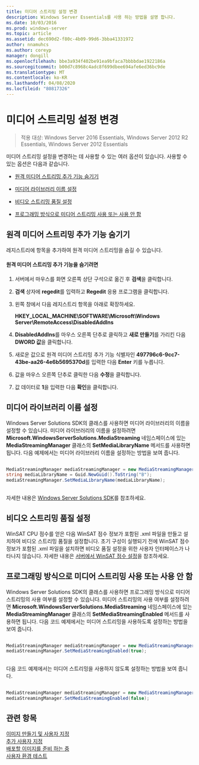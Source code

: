 ```yaml
---
title: 미디어 스트리밍 설정 변경
description: Windows Server Essentials를 사용 하는 방법을 설명 합니다.
ms.date: 10/03/2016
ms.prod: windows-server
ms.topic: article
ms.assetid: dec690d2-f80c-4b09-99d6-3bba41331972
author: nnamuhcs
ms.author: coreyp
manager: dongill
ms.openlocfilehash: bbe3a934f402be91ea9bfaca7bbbbdae1922186a
ms.sourcegitcommit: b00d7c8968c4adc8f699dbee694afe6ed36bc9de
ms.translationtype: MT
ms.contentlocale: ko-KR
ms.lasthandoff: 04/08/2020
ms.locfileid: "80817326"
---
```

# <a name="change-media-streaming-settings"></a>미디어 스트리밍 설정 변경

>적용 대상: Windows Server 2016 Essentials, Windows Server 2012 R2 Essentials, Windows Server 2012 Essentials

미디어 스트리밍 설정을 변경하는 데 사용할 수 있는 여러 옵션이 있습니다. 사용할 수 있는 옵션은 다음과 같습니다.  
  
-   [원격 미디어 스트리밍 추가 기능 숨기기](Change-Media-Streaming-Settings.md#BKMK_DisableRemote)  
  
-   [미디어 라이브러리 이름 설정](Change-Media-Streaming-Settings.md#BKMK_LibraryName)  
  
-   [비디오 스트리밍 품질 설정](Change-Media-Streaming-Settings.md#BKMK_StreamingQuality)  
  
-   [프로그래밍 방식으로 미디어 스트리밍 사용 또는 사용 안 함](Change-Media-Streaming-Settings.md#BKMK_Program)  
  
##  <a name="hide-remote-media-streaming-add-in"></a><a name="BKMK_DisableRemote"></a>원격 미디어 스트리밍 추가 기능 숨기기  
 레지스트리에 항목을 추가하여 원격 미디어 스트리밍을 숨길 수 있습니다.  
  
#### <a name="to-hide-the-remote-media-streaming-add-in"></a>원격 미디어 스트리밍 추가 기능을 숨기려면  
  
1.  서버에서 마우스를 화면 오른쪽 상단 구석으로 옮긴 후 **검색**을 클릭합니다.  
  
2.  **검색** 상자에 **regedit**를 입력하고 **Regedit** 응용 프로그램을 클릭합니다.  
  
3.  왼쪽 창에서 다음 레지스트리 항목을 아래로 확장하세요.  
  
     **HKEY_LOCAL_MACHINE\SOFTWARE\Microsoft\Windows Server\RemoteAccess\DisabledAddIns**  
  
4.  **DisabledAddIns**를 마우스 오른쪽 단추로 클릭하고 **새로 만들기**를 가리킨 다음 **DWORD 값**을 클릭합니다.  
  
5.  새로운 값으로 원격 미디어 스트리밍 추가 기능 식별자인 **497796c6-9cc7-43be-aa26-4e6b5695370d**를 입력한 다음 **Enter** 키를 누릅니다.  
  
6.  값을 마우스 오른쪽 단추로 클릭한 다음 **수정**을 클릭합니다.  
  
7.  값 데이터로 **1**을 입력한 다음 **확인**을 클릭합니다.  
  
##  <a name="set-the-media-library-name"></a><a name="BKMK_LibraryName"></a>미디어 라이브러리 이름 설정  
 Windows Server Solutions SDK의 클래스를 사용하면 미디어 라이브러리의 이름을 설정할 수 있습니다. 미디어 라이브러리의 이름을 설정하려면 **Microsoft.WindowsServerSolutions.MediaStreaming** 네임스페이스에 있는 **MediaStreamingManager** 클래스의 **SetMediaLibraryName** 메서드를 사용하면 됩니다. 다음 예제에서는 미디어 라이브러리 이름을 설정하는 방법을 보여 줍니다.  
  
```c#  
  
MediaStreamingManager mediaStreamingManager = new MediaStreamingManager();  
string mediaLibraryName = Guid.NewGuid().ToString("B");   
mediaStreamingManager.SetMediaLibraryName(mediaLibraryName);  
  
```  
  
 자세한 내용은 [Windows Server Solutions SDK](https://go.microsoft.com/fwlink/?LinkID=248648)를 참조하세요.  
  
##  <a name="set-video-streaming-quality"></a><a name="BKMK_StreamingQuality"></a>비디오 스트리밍 품질 설정  
 WinSAT CPU 점수를 얻은 다음 WinSAT 점수 정보가 포함된 .xml 파일을 만들고 설치하여 비디오 스트리밍 품질을 설정합니다. 초기 구성이 실행되기 전에 WinSAT 점수 정보가 포함된 .xml 파일을 설치하면 비디오 품질 설정을 위한 사용자 인터페이스가 나타나지 않습니다. 자세한 내용은 [서버에서 WinSAT 점수 설정](Set-the-WinSAT-Score-on-the-Server.md)을 참조하세요.  
  
##  <a name="programmatically-enable-or-disable-media-streaming"></a><a name="BKMK_Program"></a>프로그래밍 방식으로 미디어 스트리밍 사용 또는 사용 안 함  
 Windows Server Solutions SDK의 클래스를 사용하면 프로그래밍 방식으로 미디어 스트리밍의 사용 여부를 설정할 수 있습니다. 미디어 스트리밍의 사용 여부를 설정하려면 **Microsoft.WindowsServerSolutions.MediaStreaming** 네임스페이스에 있는 **MediaStreamingManager** 클래스의 **SetMediaStreamingEnabled** 메서드를 사용하면 됩니다. 다음 코드 예제에서는 미디어 스트리밍을 사용하도록 설정하는 방법을 보여 줍니다.  
  
```c#  
  
MediaStreamingManager mediaStreamingManager = new MediaStreamingManager();  
mediaStreamingManager.SetMediaStreamingEnabled(true);  
  
```  
  
 다음 코드 예제에서는 미디어 스트리밍을 사용하지 않도록 설정하는 방법을 보여 줍니다.  
  
```c#  
  
MediaStreamingManager mediaStreamingManager = new MediaStreamingManager();  
mediaStreamingManager.SetMediaStreamingEnabled(false);  
```  
  
## <a name="see-also"></a>관련 항목  
 [이미지  만들기 및 사용자 지정](Creating-and-Customizing-the-Image.md)  
 [추가 사용자 지정](Additional-Customizations.md)   
 [배포할 이미지를 준비 하는 중](Preparing-the-Image-for-Deployment.md)   
 [사용자 환경 테스트](Testing-the-Customer-Experience.md)